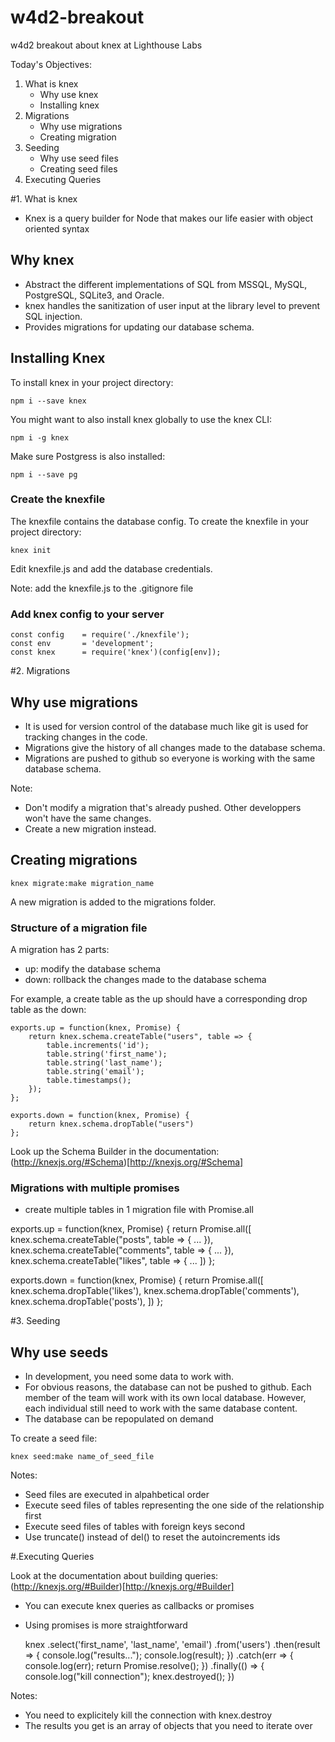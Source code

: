 # w4d2-breakout
w4d2 breakout about knex at Lighthouse Labs

Today's Objectives:
1. What is knex
   - Why use knex
   - Installing knex
2. Migrations
   - Why use migrations
   - Creating migration
3. Seeding
   - Why use seed files
   - Creating seed files
4. Executing Queries


#1. What is knex

- Knex is a query builder for Node that makes our life easier with object oriented syntax

## Why knex
- Abstract the different implementations of SQL from MSSQL, MySQL, PostgreSQL, SQLite3, and Oracle.
- knex handles the sanitization of user input at the library level to prevent SQL injection.
- Provides migrations for updating our database schema.

## Installing Knex

To install knex in your project directory:

    npm i --save knex

You might want to also install knex globally to use the knex CLI:

    npm i -g knex

Make sure Postgress is also installed:

    npm i --save pg

### Create the knexfile

The knexfile contains the database config. To create the knexfile in your project directory:

    knex init

Edit knexfile.js and add the database credentials.

Note: add the knexfile.js to the .gitignore file

### Add knex config to your server

    const config    = require('./knexfile');
    const env       = 'development';
    const knex      = require('knex')(config[env]);

#2. Migrations

## Why use migrations

- It is used for version control of the database much like git is used for tracking changes in the code.
- Migrations give the history of all changes made to the database schema.
- Migrations are pushed to github so everyone is working with the same database schema.

Note:
- Don't modify a migration that's already pushed. Other developpers won't have the same changes.
- Create a new migration instead. 

## Creating migrations

    knex migrate:make migration_name

A new migration is added to the migrations folder.

### Structure of a migration file

A migration has 2 parts:

- up: modify the database schema
- down: rollback the changes made to the database schema

For example, a create table as the up should have a corresponding drop table as the down:

    exports.up = function(knex, Promise) {
        return knex.schema.createTable("users", table => {
            table.increments('id');
            table.string('first_name');
            table.string('last_name');
            table.string('email');
            table.timestamps();
        });
    };

    exports.down = function(knex, Promise) {
        return knex.schema.dropTable("users")
    };

Look up the Schema Builder in the documentation:
(http://knexjs.org/#Schema)[http://knexjs.org/#Schema]

### Migrations with multiple promises

- create multiple tables in 1 migration file with Promise.all

exports.up = function(knex, Promise) {
  return Promise.all([
      knex.schema.createTable("posts", table => {
          ...
      }),
      knex.schema.createTable("comments", table => {
          ...
    }),
      knex.schema.createTable("likes", table => {
          ...
  ])
};

exports.down = function(knex, Promise) {
  return Promise.all([
      knex.schema.dropTable('likes'),
      knex.schema.dropTable('comments'),
      knex.schema.dropTable('posts'),
  ])
};

#3. Seeding

## Why use seeds

- In development, you need some data to work with.
- For obvious reasons, the database can not be pushed to github. Each member of the team will work with its own local database. However, each individual still need to work with the same database content.
- The database can be repopulated on demand

To create a seed file:

    knex seed:make name_of_seed_file

Notes:
- Seed files are executed in alpahbetical order
- Execute seed files of tables representing the one side of the relationship first
- Execute seed files of tables with foreign keys second
- Use truncate() instead of del() to reset the autoincrements ids

#.Executing Queries

Look at the documentation about building queries:
(http://knexjs.org/#Builder)[http://knexjs.org/#Builder]

- You can execute knex queries as callbacks or promises
- Using promises is more straightforward

    knex
    .select('first_name', 'last_name', 'email')
    .from('users')
    .then(result => {
        console.log("results...");
        console.log(result);
    })
    .catch(err => {
      console.log(err);
      return Promise.resolve();
    })
    .finally(() => {
        console.log("kill connection");
        knex.destroyed();
    })

Notes:
- You need to explicitely kill the connection with knex.destroy
- The results you get is an array of objects that you need to iterate over


